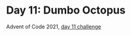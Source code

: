# Day 11: Dumbo Octopus

Advent of Code 2021, [day 11 challenge](https://adventofcode.com/2021/day/11)
